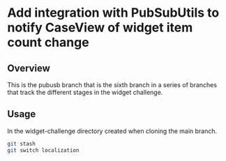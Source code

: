 # Add integration with PubSubUtils to notify CaseView of widget item count change

## Overview

This is the pubusb branch that is the sixth branch in a series of branches
that track the different stages in the widget challenge.

## Usage

In the widget-challenge directory created when cloning the main branch.

```bash
git stash
git switch localization
```
